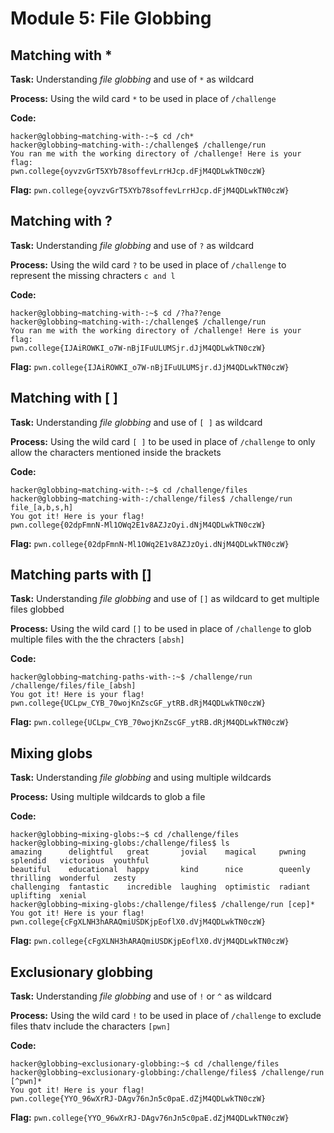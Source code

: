 # Module 5: File Globbing
## Matching with *

**Task:** Understanding _file globbing_ and use of `*` as wildcard

**Process:** Using the wild card `*` to be used in place of `/challenge`

**Code:**</br>
```
hacker@globbing~matching-with-:~$ cd /ch*
hacker@globbing~matching-with-:/challenge$ /challenge/run
You ran me with the working directory of /challenge! Here is your flag:
pwn.college{oyvzvGrT5XYb78soffevLrrHJcp.dFjM4QDLwkTN0czW}
```


**Flag:** `pwn.college{oyvzvGrT5XYb78soffevLrrHJcp.dFjM4QDLwkTN0czW}`
</br>

## Matching with ?

**Task:** Understanding _file globbing_ and use of `?` as wildcard

**Process:** Using the wild card `?` to be used in place of `/challenge` to  represent the missing chracters `c and l`

**Code:**</br>
```
hacker@globbing~matching-with-:~$ cd /?ha??enge
hacker@globbing~matching-with-:/challenge$ /challenge/run
You ran me with the working directory of /challenge! Here is your flag:
pwn.college{IJAiROWKI_o7W-nBjIFuULUMSjr.dJjM4QDLwkTN0czW}
```


**Flag:** `pwn.college{IJAiROWKI_o7W-nBjIFuULUMSjr.dJjM4QDLwkTN0czW}`
</br>

## Matching with [ ]

**Task:** Understanding _file globbing_ and use of `[ ]` as wildcard

**Process:** Using the wild card `[ ]` to be used in place of `/challenge` to only allow the characters mentioned inside the brackets

**Code:**</br>
```
hacker@globbing~matching-with-:~$ cd /challenge/files
hacker@globbing~matching-with-:/challenge/files$ /challenge/run file_[a,b,s,h]
You got it! Here is your flag!
pwn.college{02dpFmnN-Ml1OWq2E1v8AZJzOyi.dNjM4QDLwkTN0czW}
```
**Flag:** `pwn.college{02dpFmnN-Ml1OWq2E1v8AZJzOyi.dNjM4QDLwkTN0czW}`
</br>

## Matching parts with []

**Task:** Understanding _file globbing_ and use of `[]` as wildcard to get multiple files globbed

**Process:** Using the wild card `[]` to be used in place of `/challenge` to glob multiple files with the the chracters `[absh]`

**Code:**</br>
```
hacker@globbing~matching-paths-with-:~$ /challenge/run /challenge/files/file_[absh]
You got it! Here is your flag!
pwn.college{UCLpw_CYB_70wojKnZscGF_ytRB.dRjM4QDLwkTN0czW}
```


**Flag:** `pwn.college{UCLpw_CYB_70wojKnZscGF_ytRB.dRjM4QDLwkTN0czW}`
</br>

## Mixing globs

**Task:** Understanding _file globbing_ and using multiple wildcards

**Process:** Using multiple wildcards to glob a file

**Code:**</br>
```
hacker@globbing~mixing-globs:~$ cd /challenge/files
hacker@globbing~mixing-globs:/challenge/files$ ls
amazing      delightful   great       jovial    magical     pwning   splendid   victorious  youthful
beautiful    educational  happy       kind      nice        queenly  thrilling  wonderful   zesty
challenging  fantastic    incredible  laughing  optimistic  radiant  uplifting  xenial
hacker@globbing~mixing-globs:/challenge/files$ /challenge/run [cep]*
You got it! Here is your flag!
pwn.college{cFgXLNH3hARAQmiUSDKjpEoflX0.dVjM4QDLwkTN0czW}
```

**Flag:** `pwn.college{cFgXLNH3hARAQmiUSDKjpEoflX0.dVjM4QDLwkTN0czW}`
</br>

## Exclusionary globbing

**Task:** Understanding _file globbing_ and use of `!` or `^` as wildcard

**Process:** Using the wild card `!` to be used in place of `/challenge` to exclude files thatv include the characters `[pwn]`

**Code:**</br>
```
hacker@globbing~exclusionary-globbing:~$ cd /challenge/files
hacker@globbing~exclusionary-globbing:/challenge/files$ /challenge/run [^pwn]*
You got it! Here is your flag!
pwn.college{YYO_96wXrRJ-DAgv76nJn5c0paE.dZjM4QDLwkTN0czW}
```


**Flag:** `pwn.college{YYO_96wXrRJ-DAgv76nJn5c0paE.dZjM4QDLwkTN0czW}`
</br>

